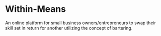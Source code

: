 # Within-Means
An online platform for small business owners/entrepreneurs to swap their skill set in return for another utilizing the concept of bartering. 
